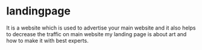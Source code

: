 # landingpage
It is a website which is used to advertise your main website and it also helps to decrease the traffic on main website
my landing page is about art and how to make it with best experts.
